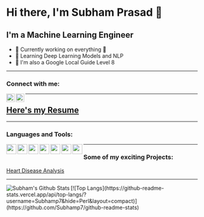 # Hi there, I'm Subham Prasad 👋

## I'm a Machine Learning Engineer
- 🔭 Currently working on everything 🤣
- 🌱 Learning Deep Learning Models and NLP
- 👯 I'm also a Google Local Guide Level 8

---

### Connect with me:
[<img align="left" alt="Subham | LinkedIn" width="22px" src="https://image.flaticon.com/icons/png/512/174/174857.png" />][LinkedIn]
[<img align="left" alt="Subham | Kaggle" width="22px" src="https://cdn4.iconfinder.com/data/icons/logos-and-brands/512/189_Kaggle_logo_logos-512.png" />][Kaggle]

---

## [Here's my Resume](https://subhamp7.github.io/Resume/)

---

### Languages and Tools:
[<img align="left"  width="26px" src="https://upload.wikimedia.org/wikipedia/commons/thumb/c/c3/Python-logo-notext.svg/1200px-Python-logo-notext.svg.png" />][Github]
[<img align="left"  width="26px" src="https://upload.wikimedia.org/wikipedia/commons/thumb/archive/7/7e/20180730220810%21Spyder_logo.svg/120px-Spyder_logo.svg.png" />][Github]
[<img align="left"  width="26px" src="https://user-images.githubusercontent.com/2676579/34940598-17cc20f0-f9be-11e7-8c6d-f0190d502d64.png" />][Github]
[<img align="left"  width="26px" src="https://encrypted-tbn0.gstatic.com/images?q=tbn%3AANd9GcRKXqbmvHjl6MSLnv2AiFzzonr6E0UZZjE97A&usqp=CAU" />][Github]
[<img align="left"  width="26px" src="https://image.flaticon.com/icons/png/512/25/25231.png" />][Github]
[<img align="left"  width="26px" src="https://cdn.worldvectorlogo.com/logos/heroku.svg" />][Github]
[<img align="left"  width="26px" src="https://www.todesktop.com/images/1c2437c139969ae8e4100b477fb824f1.svg" />][Github]

---

### Some of my exciting Projects:
 [Heart Disease Analysis](https://heart-analysis.herokuapp.com)

---

<!-- Source : https://github.com/anuraghazra/github-readme-stats. -->
<img align="left" alt="Subham's Github Stats" src="https://github-readme-stats.vercel.app/api?username=Subhamp7&show_icons=true&hide_border=true&theme=tokyonight&hide=prs,issues&count_private=true" />
[![Top Langs](https://github-readme-stats.vercel.app/api/top-langs/?username=Subhamp7&hide=Perl&layout=compact)](https://github.com/Subhamp7/github-readme-stats)

[LinkedIn]: https://www.linkedin.com/in/subhamp7/
[Kaggle]:   https://www.kaggle.com/subhamp7
[Github]:   https://github.com/Subhamp7


